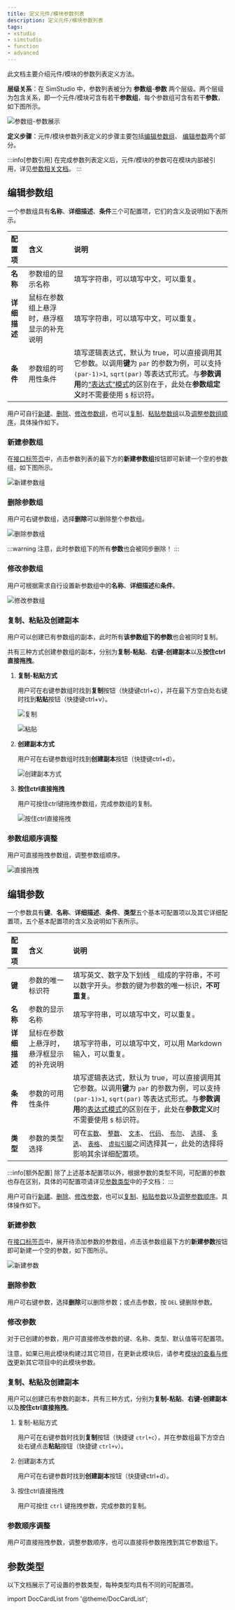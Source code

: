 ```yaml
---
title: 定义元件/模块参数列表
description: 定义元件/模块参数列表
tags:
- xstudio
- simstudio
- function
- advanced
---
```


此文档主要介绍元件/模块的参数列表定义方法。

**层级关系**：在 SimStudio 中，参数列表被分为 **参数组**-**参数** 两个层级。两个层级为包含关系，即一个元件/模块可含有若干**参数组**，每个参数组可含有若干**参数**，如下图所示。

![参数组-参数展示](image.png)

**定义步骤**：元件/模块参数列表定义的步骤主要包括[编辑参数组](#编辑参数组)、 [编辑参数](#编辑参数)两个部分。

:::info[参数引用]
在完成参数列表定义后，元件/模块的参数可在模块内部被引用，详见[参数相关文档](../../10-params-variables-pins/index.md#参数)。
:::


## 编辑参数组

一个参数组具有**名称**、**详细描述**、**条件**三个可配置项，它们的含义及说明如下表所示。

| 配置项 | 含义 | 说明 |
| :--- | :--- | :--- | 
| **名称** | 参数组的显示名称 | 填写字符串，可以填写中文，可以重复。 | 
| **详细描述** | 鼠标在参数组上悬浮时，悬浮框显示的补充说明 | 填写字符串，可以填写中文，可以重复。 |
| **条件** | 参数组的可用性条件 | 填写逻辑表达式，默认为 true，可以直接调用其它参数。以调用**键**为 ```par``` 的参数为例，可以支持 ``` (par-1)>1 ```, ```sqrt(par)``` 等表达式形式。与**参数调用**的[“表达式”模式](../../10-params-variables-pins/index.md#表达式模式)的区别在于，此处在**参数组定义**时不需要使用 ```$``` 标识符。 |

用户可自行[新建](#新建参数组)、[删除](#删除参数组)、[修改参数组](#修改参数组)，也可以[复制](#复制粘贴及创建副本)、[粘贴参数组](#复制粘贴及创建副本)以及[调整参数组顺序](#参数组顺序调整)，具体操作如下。

### 新建参数组

在[接口标签页](../../../40-workbench/20-function-zone/20-interface-tab/index.md)中，点击参数列表的最下方的**新建参数组**按钮即可新建一个空的参数组，如下图所示。

![新建参数组](image-1.png)


### 删除参数组

用户可右键参数组，选择**删除**可以删除整个参数组。

![删除参数组](image-3.png)

:::warning
注意，此时参数组下的所有**参数**也会被同步删除！
:::

### 修改参数组

用户可根据需求自行设置新参数组中的**名称**、**详细描述**和**条件**。

![修改参数组](image-2.png)

### 复制、粘贴及创建副本

用户可以创建已有参数组的副本，此时所有**该参数组下的参数**也会被同时复制。

共有三种方式创建参数组的副本，分别为**复制-粘贴**、**右键-创建副本**以及**按住ctrl直接拖拽**。

1. **复制-粘贴方式**

    用户可在右键参数组时找到**复制**按钮（快捷键ctrl+c），并在最下方空白处右键时找到**粘贴**按钮（快捷键ctrl+v）。

    ![复制](image-4.png) 

    ![粘贴](image-5.png)

2. **创建副本方式**

    用户可在右键参数组时找到**创建副本**按钮（快捷键ctrl+d）。

    ![创建副本方式](image-6.png)

3. **按住ctrl直接拖拽**

    用户可按住ctrl键拖拽参数组，完成参数组的复制。

    ![按住ctrl直接拖拽](drag1.gif)

### 参数组顺序调整

用户可直接拖拽参数组，调整参数组顺序。

![直接拖拽](drag2.gif)

## 编辑参数

一个参数具有**键**、**名称**、**详细描述**、**条件**、**类型**五个基本可配置项以及其它详细配置项，五个基本配置项的含义及说明如下表所示。

| 配置项 | 含义 | 说明 |
| :--- | :--- | :--- | 
| **键** | 参数的唯一标识符 | 填写英文、数字及下划线 ```_``` 组成的字符串，不可以数字开头。参数的键为参数的唯一标识，**不可重复**。 | 
| **名称** | 参数的显示名称 | 填写字符串，可以填写中文，可以重复。 | 
| **详细描述** | 鼠标在参数上悬浮时，悬浮框显示的补充说明 | 填写字符串，可以填写中文，可以用 Markdown 输入，可以重复。 |
| **条件** | 参数的可用性条件 | 填写逻辑表达式，默认为 true，可以直接调用其它参数。以调用**键**为 ```par``` 的参数为例，可以支持 ``` (par-1)>1 ```, ```sqrt(par)``` 等表达式形式。与**参数调用**的[表达式模式](../../10-params-variables-pins/index.md#表达式模式)的区别在于，此处在**参数定义**时不需要使用 ```$``` 标识符。 |
| **类型** | 参数的类型选择 | 可在[```实数```](./10-real/index.md)、 [```整数```](./20-integer/index.md)、 [```文本```](./30-text/index.md)、 [```代码```](./40-code/index.md)、 [```布尔```](./50-boolean/index.md)、 [```选择```](./60-selection/index.md)、 [```多选```](./70-multi-selection/index.md)、 [```表格```](./80-table/index.md)、 [```虚拟引脚```](./90-virtual-pin/index.md)之间选择其一，此处的选择将影响其余详细配置项。 |

:::info[额外配置]
除了上述基本配置项以外，根据参数的类型不同，可配置的参数也存在区别，具体的可配置项请详见[参数类型](#参数类型)中的子文档：
:::

用户可自行[新建](#新建参数)、[删除](#删除参数)、[修改参数](#修改参数)，也可以[复制](#复制粘贴及创建副本-1)、[粘贴参数](#复制粘贴及创建副本-1)以及[调整参数顺序](#参数顺序调整)。具体操作如下。

### 新建参数

在[接口标签页](../../../40-workbench/20-function-zone/20-interface-tab/index.md)中，展开待添加参数的参数组，点击该参数组最下方的**新建参数**按钮即可新建一个空的参数，如下图所示。

![新建参数](image-7.png)

### 删除参数

用户可右键参数，选择**删除**可以删除参数；或点击参数，按 ```DEL``` 键删除参数。

### 修改参数

对于已创建的参数，用户可直接修改参数的键、名称、类型、默认值等可配置项。

注意，如果已用此模块构建过其它项目，在更新此模块后，请参考[模块的查看与修改](../../50-module-reuse/index.md#模块的查看与修改)更新其它项目中的此模块参数。

### 复制、粘贴及创建副本

用户可以创建已有参数的副本，共有三种方式，分别为**复制-粘贴**、**右键-创建副本**以及**按住ctrl直接拖拽**。

1. 复制-粘贴方式

    用户可在右键参数时找到**复制**按钮（快捷键 ```ctrl+c```），并在参数组最下方空白处右键点击**粘贴**按钮（快捷键 ```ctrl+v```）。

2. 创建副本方式

    用户可在右键参数时找到**创建副本**按钮（快捷键ctrl+d）。

3. 按住ctrl直接拖拽

    用户可按住 ```ctrl``` 键拖拽参数，完成参数的复制。


### 参数顺序调整

用户可直接拖拽参数，调整参数顺序，也可以直接将参数拖拽到其它参数组下。

## 参数类型

以下文档展示了可设置的参数类型，每种类型均具有不同的可配置项。

import DocCardList from '@theme/DocCardList';

<DocCardList />
